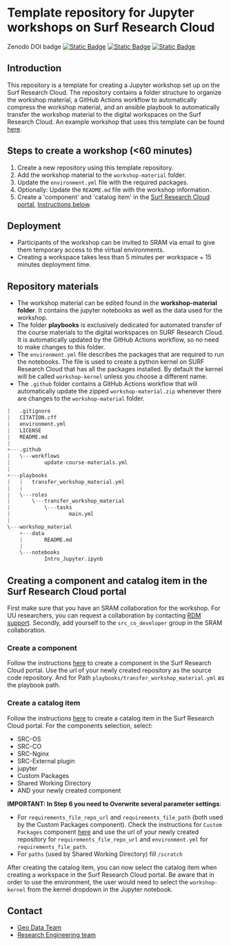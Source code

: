 # Template repository for Jupyter workshops on Surf Research Cloud
Zenodo DOI badge
[![Static Badge](https://img.shields.io/badge/Python-black?style=flat-square&logo=python&logoColor=blue&labelColor=gray&color=yellow)](https://www.python.org/)
[![Static Badge](https://img.shields.io/badge/jupyter-blue?style=flat-square&logo=jupyter&logoColor=white&labelColor=gray&color=orange)](https://jupyter.org/)
[![Static Badge](https://img.shields.io/badge/MIT%20License%20-blue?style=flat-square)](https://github.com/UtrechtUniversity/src-jupyter-workshop-template/blob/main/LICENSE)


## Introduction
This repository is a template for creating a Jupyter workshop set up on the Surf Research Cloud. The repository contains a folder structure to organize the workshop material, a GitHub Actions workflow to automatically compress the workshop material, and an ansible playbook to automatically transfer the workshop material to the digital workspaces on the Surf Research Cloud. An example workshop that uses this template can be found [here](https://github.com/UtrechtUniversity/gis-python-power).

## Steps to create a workshop (<60 minutes)

1. Create a new repository using this template repository.
2. Add the workshop material to the `workshop-material` folder.
3. Update the `environment.yml` file with the required packages.
4. Optionally: Update the `README.md` file with the workshop information.
5. Create a 'component' and 'catalog item' in the [Surf Research Cloud portal](https://portal.live.surfresearchcloud.nl/), [Instructions below](#creating-a-component-and-catalog-item-in-the-surf-research-cloud-portal).

## Deployment

- Participants of the workshop can be invited to SRAM via email to give them temporary access to the virtual environments.
- Creating a workspace takes less than 5 minutes per workspace + 15 minutes deployment time.

## Repository materials

- The workshop material can be edited found in the  **workshop-material folder**. It contains the jupyter notebooks as well as the data used for the workshop.
- The folder **playbooks** is exclusively dedicated for automated transfer of the course materials to the digital workspaces on SURF Research Cloud. It is automatically updated by the GitHub Actions workflow, so no need to make changes to this folder.
- The `environment.yml` file describes the packages that are required to run the notebooks. The file is used to create a python kernel on SURF Research Cloud that has all the packages installed. By default the kernel will be called `workshop-kernel` unless you choose a different name.
- The `.github` folder contains a GitHub Actions workflow that will automatically update the zipped `workshop-material.zip` whenever there are changes to the `workshop-material` folder.

```python
|   .gitignore
|   CITATION.cff
|   environment.yml
|   LICENSE
|   README.md
|   
+---.github
|   \---workflows
|           update-course-materials.yml
|           
+---playbooks
|   |   transfer_workshop_material.yml
|   |   
|   \---roles
|       \---transfer_workshop_material
|           \---tasks
|                   main.yml
|                   
\---workshop_material
    +---data
    |       README.md
    |       
    \---notebooks
            Intro_Jupyter.ipynb
```

## Creating a component and catalog item in the Surf Research Cloud portal

First make sure that you have an SRAM collaboration for the workshop. For UU researchers, you can request a collaboration by contacting [RDM support](https://www.uu.nl/en/research/research-data-management/tools/software-and-computing/virtual-research-environments).
Secondly, add yourself to the `src_co_developer` group in the SRAM collaboration.

### Create a component
Follow the instructions [here](https://servicedesk.surf.nl/wiki/display/WIKI/Create+a+component) to create a component in the Surf Research Cloud portal. 
Use the url of your newly created repository as the source code repository. And for Path `playbooks/transfer_workshop_material.yml` as the playbook path.

### Create a catalog item
Follow the instructions [here](https://servicedesk.surf.nl/wiki/display/WIKI/Create+a+catalog+item) to create a catalog item in the Surf Research Cloud portal. For the components selection, select:

- SRC-OS
- SRC-CO
- SRC-Nginx
- SRC-External plugin
- jupyter
- Custom Packages
- Shared Working Directory
- AND your newly created component

**IMPORTANT: In Step 6 you need to Overwrite several parameter settings**:  
- For `requirements_file_repo_url` and `requirements_file_path` (both used by the Custom Packages component). Check the instructions for `Custom Packages` component [here](https://gitlab.com/rsc-surf-nl/plugins/plugin-custom-packages/-/blob/main/README.md) and use the url of your newly created repository for `requirements_file_repo_url` and `environment.yml` for `requirements_file_path`.  
- For `paths`	(used by Shared Working Directory)	fill `/scratch`

After creating the catalog item, you can now select the catalog item when creating a workspace in the Surf Research Cloud portal. Be aware that in order to use the environment, the user would need to select the `workshop-kernel` from the kernel dropdown in the Jupyter notebook.

## Contact

- [Geo Data Team](https://geo-data-support.sites.uu.nl/)  
- [Research Engineering team](https://www.uu.nl/research-engineering)
